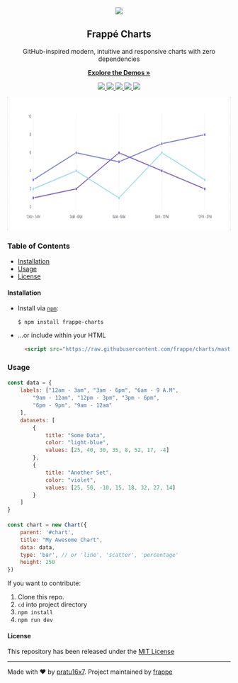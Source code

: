 <div align="center">
    <img src="https://github.com/frappe/design/blob/master/logos/frappe-charts-symbol.svg" height="128">
    <h2>Frappé Charts</h2>
    <p align="center">
        <p>GitHub-inspired modern, intuitive and responsive charts with zero dependencies</p>
        <a href="https://frappe.github.io/charts">
            <b>Explore the Demos »</b>
        </a>
    </p>
</div>

<p align="center">
    <a href="https://www.npmjs.com/package/frappe-charts">
        <img src="https://img.shields.io/npm/v/frappe-charts.svg?maxAge=2592000">
    </a>
    <a href="https://www.npmjs.com/package/frappe-charts">
        <img src="https://img.shields.io/npm/dm/frappe-charts.svg?maxAge=2592000">
    </a>
    <a href="https://www.npmjs.com/package/frappe-charts">
        <img src="https://img.shields.io/npm/dt/frappe-charts.svg?maxAge=2592000">
    </a>
    <a href="http://github.com/frappe/charts/tree/master/dist/js/frappe-charts.min.js">
        <img src="http://img.badgesize.io/frappe/charts/master/dist/frappe-charts.min.js.svg?compression=gzip">
    </a>
    <a href="https://saythanks.io/to/frappe">
        <img src="https://img.shields.io/badge/Say%20Thanks-🦉-1EAEDB.svg?style=flat-square">
    </a>
</p>

<p align="center">
    <a href="https://frappe.github.io/charts">
        <img src=".github/example.gif" height="300">
    </a>
</p>

### Table of Contents
* [Installation](#installation)
* [Usage](#usage)
* [License](#license)

#### Installation
* Install via [`npm`](https://www.npmjs.com/get-npm):

  ```console
  $ npm install frappe-charts
  ```
* ...or include within your HTML

  ```html
    <script src="https://raw.githubusercontent.com/frappe/charts/master/dist/frappe-charts.min.js"></script>
  ```

### Usage
```js
const data = {
    labels: ["12am - 3am", "3am - 6pm", "6am - 9 A.M",
        "9am - 12am", "12pm - 3pm", "3pm - 6pm",
        "6pm - 9pm", "9am - 12am"
    ],
    datasets: [
        {
            title: "Some Data",
            color: "light-blue",
            values: [25, 40, 30, 35, 8, 52, 17, -4]
        },
        {
            title: "Another Set",
            color: "violet",
            values: [25, 50, -10, 15, 18, 32, 27, 14]
        }
    ]
}

const chart = new Chart({
    parent: '#chart',
    title: "My Awesome Chart",
    data: data,
    type: 'bar', // or 'line', 'scatter', 'percentage'
    height: 250
})
```

If you want to contribute:

1. Clone this repo.
2. `cd` into project directory
3. `npm install`
4. `npm run dev`

#### License
This repository has been released under the [MIT License](LICENSE)

------------------
Made with ♥ by [pratu16x7](https://github.com/pratu16x7). Project maintained by [frappe](https://github.com/frappe)
